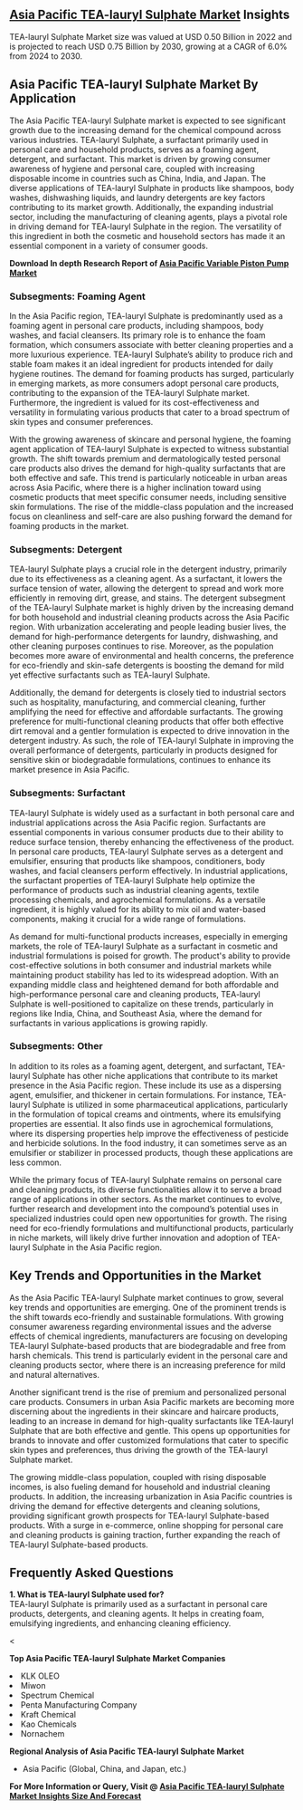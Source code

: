 <h2><a href="https://www.verifiedmarketreports.com/download-sample/?rid=264644&amp;utm_source=Github-Feb&amp;utm_medium=225" target="_blank">Asia Pacific TEA-lauryl Sulphate Market</a> Insights</h2><p>TEA-lauryl Sulphate Market size was valued at USD 0.50 Billion in 2022 and is projected to reach USD 0.75 Billion by 2030, growing at a CAGR of 6.0% from 2024 to 2030.</p><p><h2>Asia Pacific TEA-lauryl Sulphate Market By Application</h2> <p>The Asia Pacific TEA-lauryl Sulphate market is expected to see significant growth due to the increasing demand for the chemical compound across various industries. TEA-lauryl Sulphate, a surfactant primarily used in personal care and household products, serves as a foaming agent, detergent, and surfactant. This market is driven by growing consumer awareness of hygiene and personal care, coupled with increasing disposable income in countries such as China, India, and Japan. The diverse applications of TEA-lauryl Sulphate in products like shampoos, body washes, dishwashing liquids, and laundry detergents are key factors contributing to its market growth. Additionally, the expanding industrial sector, including the manufacturing of cleaning agents, plays a pivotal role in driving demand for TEA-lauryl Sulphate in the region. The versatility of this ingredient in both the cosmetic and household sectors has made it an essential component in a variety of consumer goods. <strong><p><strong>Download In depth Research Report of <a href="https://www.verifiedmarketreports.com/download-sample/?rid=236118&amp;utm_source=Pulse-Dec&amp;utm_medium=225" target="_blank">Asia Pacific Variable Piston Pump Market</a></strong></p></strong> <h3>Subsegments: Foaming Agent</h3> <p>In the Asia Pacific region, TEA-lauryl Sulphate is predominantly used as a foaming agent in personal care products, including shampoos, body washes, and facial cleansers. Its primary role is to enhance the foam formation, which consumers associate with better cleaning properties and a more luxurious experience. TEA-lauryl Sulphate’s ability to produce rich and stable foam makes it an ideal ingredient for products intended for daily hygiene routines. The demand for foaming products has surged, particularly in emerging markets, as more consumers adopt personal care products, contributing to the expansion of the TEA-lauryl Sulphate market. Furthermore, the ingredient is valued for its cost-effectiveness and versatility in formulating various products that cater to a broad spectrum of skin types and consumer preferences. <p>With the growing awareness of skincare and personal hygiene, the foaming agent application of TEA-lauryl Sulphate is expected to witness substantial growth. The shift towards premium and dermatologically tested personal care products also drives the demand for high-quality surfactants that are both effective and safe. This trend is particularly noticeable in urban areas across Asia Pacific, where there is a higher inclination toward using cosmetic products that meet specific consumer needs, including sensitive skin formulations. The rise of the middle-class population and the increased focus on cleanliness and self-care are also pushing forward the demand for foaming products in the market.</p> <h3>Subsegments: Detergent</h3> <p>TEA-lauryl Sulphate plays a crucial role in the detergent industry, primarily due to its effectiveness as a cleaning agent. As a surfactant, it lowers the surface tension of water, allowing the detergent to spread and work more efficiently in removing dirt, grease, and stains. The detergent subsegment of the TEA-lauryl Sulphate market is highly driven by the increasing demand for both household and industrial cleaning products across the Asia Pacific region. With urbanization accelerating and people leading busier lives, the demand for high-performance detergents for laundry, dishwashing, and other cleaning purposes continues to rise. Moreover, as the population becomes more aware of environmental and health concerns, the preference for eco-friendly and skin-safe detergents is boosting the demand for mild yet effective surfactants such as TEA-lauryl Sulphate. <p>Additionally, the demand for detergents is closely tied to industrial sectors such as hospitality, manufacturing, and commercial cleaning, further amplifying the need for effective and affordable surfactants. The growing preference for multi-functional cleaning products that offer both effective dirt removal and a gentler formulation is expected to drive innovation in the detergent industry. As such, the role of TEA-lauryl Sulphate in improving the overall performance of detergents, particularly in products designed for sensitive skin or biodegradable formulations, continues to enhance its market presence in Asia Pacific.</p> <h3>Subsegments: Surfactant</h3> <p>TEA-lauryl Sulphate is widely used as a surfactant in both personal care and industrial applications across the Asia Pacific region. Surfactants are essential components in various consumer products due to their ability to reduce surface tension, thereby enhancing the effectiveness of the product. In personal care products, TEA-lauryl Sulphate serves as a detergent and emulsifier, ensuring that products like shampoos, conditioners, body washes, and facial cleansers perform effectively. In industrial applications, the surfactant properties of TEA-lauryl Sulphate help optimize the performance of products such as industrial cleaning agents, textile processing chemicals, and agrochemical formulations. As a versatile ingredient, it is highly valued for its ability to mix oil and water-based components, making it crucial for a wide range of formulations. <p>As demand for multi-functional products increases, especially in emerging markets, the role of TEA-lauryl Sulphate as a surfactant in cosmetic and industrial formulations is poised for growth. The product's ability to provide cost-effective solutions in both consumer and industrial markets while maintaining product stability has led to its widespread adoption. With an expanding middle class and heightened demand for both affordable and high-performance personal care and cleaning products, TEA-lauryl Sulphate is well-positioned to capitalize on these trends, particularly in regions like India, China, and Southeast Asia, where the demand for surfactants in various applications is growing rapidly.</p> <h3>Subsegments: Other</h3> <p>In addition to its roles as a foaming agent, detergent, and surfactant, TEA-lauryl Sulphate has other niche applications that contribute to its market presence in the Asia Pacific region. These include its use as a dispersing agent, emulsifier, and thickener in certain formulations. For instance, TEA-lauryl Sulphate is utilized in some pharmaceutical applications, particularly in the formulation of topical creams and ointments, where its emulsifying properties are essential. It also finds use in agrochemical formulations, where its dispersing properties help improve the effectiveness of pesticide and herbicide solutions. In the food industry, it can sometimes serve as an emulsifier or stabilizer in processed products, though these applications are less common. <p>While the primary focus of TEA-lauryl Sulphate remains on personal care and cleaning products, its diverse functionalities allow it to serve a broad range of applications in other sectors. As the market continues to evolve, further research and development into the compound’s potential uses in specialized industries could open new opportunities for growth. The rising need for eco-friendly formulations and multifunctional products, particularly in niche markets, will likely drive further innovation and adoption of TEA-lauryl Sulphate in the Asia Pacific region.</p> <h2>Key Trends and Opportunities in the Market</h2> <p>As the Asia Pacific TEA-lauryl Sulphate market continues to grow, several key trends and opportunities are emerging. One of the prominent trends is the shift towards eco-friendly and sustainable formulations. With growing consumer awareness regarding environmental issues and the adverse effects of chemical ingredients, manufacturers are focusing on developing TEA-lauryl Sulphate-based products that are biodegradable and free from harsh chemicals. This trend is particularly evident in the personal care and cleaning products sector, where there is an increasing preference for mild and natural alternatives.</p> <p>Another significant trend is the rise of premium and personalized personal care products. Consumers in urban Asia Pacific markets are becoming more discerning about the ingredients in their skincare and haircare products, leading to an increase in demand for high-quality surfactants like TEA-lauryl Sulphate that are both effective and gentle. This opens up opportunities for brands to innovate and offer customized formulations that cater to specific skin types and preferences, thus driving the growth of the TEA-lauryl Sulphate market.</p> <p>The growing middle-class population, coupled with rising disposable incomes, is also fueling demand for household and industrial cleaning products. In addition, the increasing urbanization in Asia Pacific countries is driving the demand for effective detergents and cleaning solutions, providing significant growth prospects for TEA-lauryl Sulphate-based products. With a surge in e-commerce, online shopping for personal care and cleaning products is gaining traction, further expanding the reach of TEA-lauryl Sulphate-based products.</p> <h2>Frequently Asked Questions</h2> <p><strong>1. What is TEA-lauryl Sulphate used for?</strong><br>TEA-lauryl Sulphate is primarily used as a surfactant in personal care products, detergents, and cleaning agents. It helps in creating foam, emulsifying ingredients, and enhancing cleaning efficiency.</p> <p><</p><p><strong>Top Asia Pacific TEA-lauryl Sulphate Market Companies</strong></p><div data-test-id=""><p><li>KLK OLEO</li><li> Miwon</li><li> Spectrum Chemical</li><li> Penta Manufacturing Company</li><li> Kraft Chemical</li><li> Kao Chemicals</li><li> Nornachem</li></p><div><strong>Regional Analysis of&nbsp;Asia Pacific TEA-lauryl Sulphate Market</strong></div><ul><li dir="ltr"><p dir="ltr">Asia Pacific (Global, China, and Japan, etc.)</p></li></ul><p><strong>For More Information or Query, Visit @&nbsp;</strong><strong><a href="https://www.verifiedmarketreports.com/product/tea-lauryl-sulphate-market/?utm_source=Github-Feb&amp;utm_medium=225" target="_blank">Asia Pacific TEA-lauryl Sulphate Market Insights Size And Forecast</a></strong></p></div><h2>&nbsp;</h2><div data-test-id="">&nbsp;</div>
